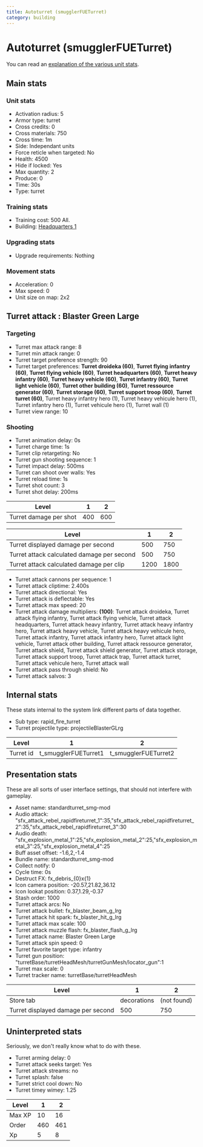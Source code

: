 ```yaml
---
title: Autoturret (smugglerFUETurret)
category: building
---
```


# Autoturret (smugglerFUETurret)

You can read an [explanation  of the various unit stats](unitexplained.md).

## Main stats

### Unit stats

  * Activation radius: 5
  * Armor type: turret
  * Cross credits: 0
  * Cross materials: 750
  * Cross time: 1m
  * Side: Independant units
  * Force reticle when targeted: No
  * Health: 4500
  * Hide if locked: Yes
  * Max quantity: 2
  * Produce: 0
  * Time: 30s
  * Type: turret

### Training stats

  * Training cost: 500 All.
  * Building: [Headquarters 1](smugglerHQ.html)

### Upgrading stats

  * Upgrade requirements: Nothing

### Movement stats

  * Acceleration: 0
  * Max speed: 0
  * Unit size on map: 2x2

## Turret attack : Blaster Green Large


### Targeting

  * Turret max attack range: 8
  * Turret min attack range: 0
  * Turret target preference strength: 90
  * Turret target preferences: **Turret droideka (60)**, **Turret flying infantry (60)**, **Turret flying vehicle (60)**, **Turret headquarters (60)**, **Turret heavy infantry (60)**, **Turret heavy vehicle (60)**, **Turret infantry (60)**, **Turret light vehicle (60)**, **Turret other building (60)**, **Turret ressource generator (60)**, **Turret storage (60)**, **Turret support troop (60)**, **Turret turret (60)**, Turret heavy infantry hero (1), Turret heavy vehicule hero (1), Turret infantry hero (1), Turret vehicule hero (1), Turret wall (1)
  * Turret view range: 10

### Shooting

  * Turret animation delay: 0s
  * Turret charge time: 1s
  * Turret clip retargeting: No
  * Turret gun shooting sequence: 1
  * Turret impact delay: 500ms
  * Turret can shoot over walls: Yes
  * Turret reload time: 1s
  * Turret shot count: 3
  * Turret shot delay: 200ms

|Level                 |1  |2  |
|----------------------|---|---|
|Turret damage per shot|400|600|


|Level                                     |1   |2   |
|------------------------------------------|----|----|
|Turret displayed damage per second        |500 |750 |
|Turret attack calculated damage per second|500 |750 |
|Turret attack calculated damage per clip  |1200|1800|


  * Turret attack cannons per sequence: 1
  * Turret attack cliptime: 2.400s
  * Turret attack directional: Yes
  * Turret attack is deflectable: Yes
  * Turret attack max speed: 20
  * Turret attack damage multipliers: **(100)**: Turret attack droideka, Turret attack flying infantry, Turret attack flying vehicle, Turret attack headquarters, Turret attack heavy infantry, Turret attack heavy infantry hero, Turret attack heavy vehicle, Turret attack heavy vehicule hero, Turret attack infantry, Turret attack infantry hero, Turret attack light vehicle, Turret attack other building, Turret attack ressource generator, Turret attack shield, Turret attack shield generator, Turret attack storage, Turret attack support troop, Turret attack trap, Turret attack turret, Turret attack vehicule hero, Turret attack wall
  * Turret attack pass through shield: No
  * Turret attack salvos: 3

## Internal stats

These stats internal to the system link different parts of data together.

  * Sub type: rapid_fire_turret
  * Turret projectile type: projectileBlasterGLrg

|Level    |1                   |2                   |
|---------|--------------------|--------------------|
|Turret id|t_smugglerFUETurret1|t_smugglerFUETurret2|


## Presentation stats

These are all sorts of user interface settings, that should not interfere with gameplay.

  * Asset name: standardturret_smg-mod
  * Audio attack: "sfx_attack_rebel_rapidfireturret_1":35,"sfx_attack_rebel_rapidfireturret_2":35,"sfx_attack_rebel_rapidfireturret_3":30
  * Audio death: "sfx_explosion_metal_1":25,"sfx_explosion_metal_2":25,"sfx_explosion_metal_3":25,"sfx_explosion_metal_4":25
  * Buff asset offset: -1.6,2,-1.4
  * Bundle name: standardturret_smg-mod
  * Collect notify: 0
  * Cycle time: 0s
  * Destruct FX: fx_debris_{0}x{1}
  * Icon camera position: -20.57,21.82,36.12
  * Icon lookat position: 0.37,1.29,-0.37
  * Stash order: 1000
  * Turret attack arcs: No
  * Turret attack bullet: fx_blaster_beam_g_lrg
  * Turret attack hit spark: fx_blaster_hit_g_lrg
  * Turret attack max scale: 100
  * Turret attack muzzle flash: fx_blaster_flash_g_lrg
  * Turret attack name: Blaster Green Large
  * Turret attack spin speed: 0
  * Turret favorite target type: infantry
  * Turret gun position: "turretBase/turretHeadMesh/turretGunMesh/locator_gun":1
  * Turret max scale: 0
  * Turret tracker name: turretBase/turretHeadMesh

|Level                             |1          |2          |
|----------------------------------|-----------|-----------|
|Store tab                         |decorations|(not found)|
|Turret displayed damage per second|500        |750        |


## Uninterpreted stats

Seriously, we don't really know what to do with these.

  * Turret arming delay: 0
  * Turret attack seeks target: Yes
  * Turret attack streams: no
  * Turret splash: false
  * Turret strict cool down: No
  * Turret timey wimey: 1.25

|Level |1  |2  |
|------|---|---|
|Max XP|10 |16 |
|Order |460|461|
|Xp    |5  |8  |



